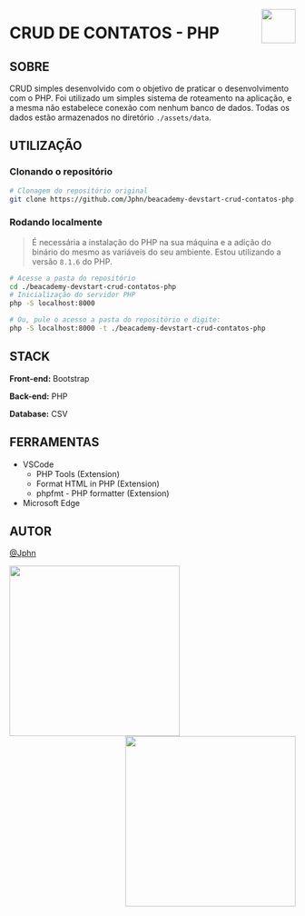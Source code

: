 <!-- HEADER -->
<a href="https://www.beacademy.com.br/devstartpaylivre/" target="_blank"><img src="https://www.beacademy.com.br/wp-content/uploads/2022/02/Cubo.png" align="right" width="60"/></a>

# CRUD DE CONTATOS - PHP
<!-- /HEADER -->

<!-- BODY -->
<!-- INDEX -->

<!-- /INDEX -->

<!-- MAIN -->
<!-- SECTION -->
## SOBRE

CRUD simples desenvolvido com o objetivo de praticar o desenvolvimento com o PHP. Foi utilizado um simples sistema de roteamento na aplicação, e a mesma não estabelece conexão com nenhum banco de dados. Todas os dados estão armazenados no diretório `./assets/data`.
<!-- /SECTION -->

<!-- SECTION -->
## UTILIZAÇÃO

### Clonando o repositório

```sh
# Clonagem do repositório original
git clone https://github.com/Jphn/beacademy-devstart-crud-contatos-php.git
```

### Rodando localmente

> É necessária a instalação do PHP na sua máquina e a adição do binário do mesmo as variáveis do seu ambiente. Estou utilizando a versão `8.1.6` do PHP.

```sh
# Acesse a pasta do repositório
cd ./beacademy-devstart-crud-contatos-php
# Inicialização do servidor PHP
php -S localhost:8000
```

```sh
# Ou, pule o acesso a pasta do repositório e digite:
php -S localhost:8000 -t ./beacademy-devstart-crud-contatos-php
```
<!-- /SECTION -->

<!-- SECTION -->
## STACK

**Front-end:** Bootstrap

**Back-end:** PHP

**Database:** CSV
<!-- /SECTION -->

<!-- SECTION -->
## FERRAMENTAS

- VSCode
  - PHP Tools (Extension)
  - Format HTML in PHP (Extension)
  - phpfmt - PHP formatter (Extension)
- Microsoft Edge

<!-- /SECTION -->
<!-- /MAIN -->
<!-- /BODY -->

<!-- FOOTER -->
## AUTOR

[@Jphn](https://github.com/Jphn)

<a href="https://www.beacademy.com.br/" target="_blank"><img src="https://www.beacademy.com.br/wp-content/uploads/2019/11/Logo-Topo.png" width="300" align="left" /></a>
<a href="https://www.paylivre.com/" target="_blank"><img src="https://web.paylivre.com/static/media/logo-blue.c7100186.png" width="300" align="right" /></a>
<!-- /FOOTER -->
